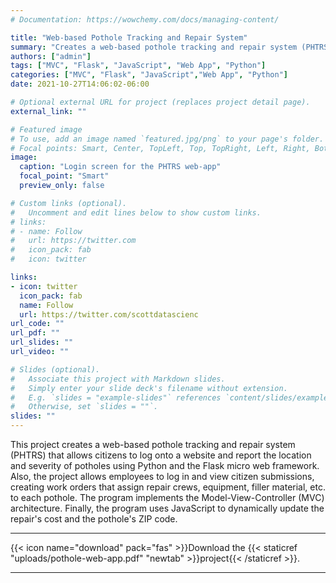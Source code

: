```yaml
---
# Documentation: https://wowchemy.com/docs/managing-content/

title: "Web-based Pothole Tracking and Repair System"
summary: "Creates a web-based pothole tracking and repair system (PHTRS) allowing citizens to log onto a website and report the location and severity of potholes"
authors: ["admin"]
tags: ["MVC", "Flask", "JavaScript", "Web App", "Python"]
categories: ["MVC", "Flask", "JavaScript","Web App", "Python"]
date: 2021-10-27T14:06:02-06:00

# Optional external URL for project (replaces project detail page).
external_link: ""

# Featured image
# To use, add an image named `featured.jpg/png` to your page's folder.
# Focal points: Smart, Center, TopLeft, Top, TopRight, Left, Right, BottomLeft, Bottom, BottomRight.
image:
  caption: "Login screen for the PHTRS web-app"
  focal_point: "Smart"
  preview_only: false

# Custom links (optional).
#   Uncomment and edit lines below to show custom links.
# links:
# - name: Follow
#   url: https://twitter.com
#   icon_pack: fab
#   icon: twitter

links:
- icon: twitter
  icon_pack: fab
  name: Follow
  url: https://twitter.com/scottdatascienc
url_code: ""
url_pdf: ""
url_slides: ""
url_video: ""

# Slides (optional).
#   Associate this project with Markdown slides.
#   Simply enter your slide deck's filename without extension.
#   E.g. `slides = "example-slides"` references `content/slides/example-slides.md`.
#   Otherwise, set `slides = ""`.
slides: ""
---
```


This project creates a web-based pothole tracking and repair system (PHTRS) that allows citizens to log onto a website and report the location and severity of potholes using Python and the Flask micro web framework. Also, the project allows employees to log in and view citizen submissions, creating work orders that assign repair crews, equipment, filler material, etc. to each pothole. The program implements the Model-View-Controller (MVC) architecture. Finally, the program uses JavaScript to dynamically update the repair's cost and the pothole's ZIP code. 

<hr/>
{{< icon name="download" pack="fas" >}}Download the {{< staticref "uploads/pothole-web-app.pdf" "newtab" >}}project{{< /staticref >}}.
<hr/>
